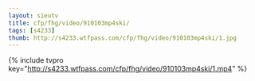 ```yaml
--- 
layout: sieutv
title: cfp/fhg/video/910103mp4ski/
tags: [s4233]
thumb: http://s4233.wtfpass.com/cfp/fhg/video/910103mp4ski/1.jpg
---
```

{% include tvpro key="http://s4233.wtfpass.com/cfp/fhg/video/910103mp4ski/1.mp4" %} 
